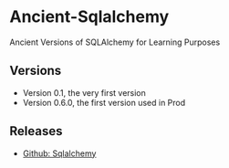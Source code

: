 # Ancient-Sqlalchemy

Ancient Versions of SQLAlchemy for Learning Purposes

## Versions

* Version 0.1, the very first version
* Version 0.6.0, the first version used in Prod

## Releases

* [Github: Sqlalchemy](https://github.com/sqlalchemy/sqlalchemy/releases)
